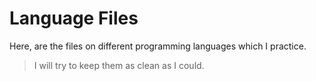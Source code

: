 # Language Files

Here, are the files on different programming languages which I practice.

> I will try to keep them as clean as I could.
